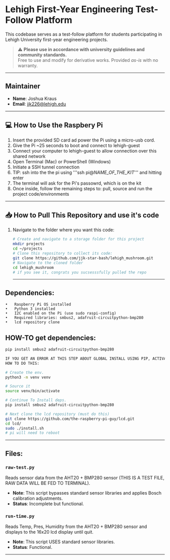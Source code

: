 # Lehigh First-Year Engineering Test-Follow Platform

This codebase serves as a test-follow platform for students participating in Lehigh University first-year engineering projects.  

> ⚠️ **Please use in accordance with university guidelines and community standards.**  
> Free to use and modify for derivative works. Provided *as-is* with no warranty.

---

## Maintainer
- **Name**: Joshua Kraus  
- **Email**: jjk226@lehigh.edu  

---
## 💻 How to Use the Raspbery Pi

1. Insert the provided SD card ad power the Pi using a micro-usb cord.
2. Give the Pi ~25 seconds to boot and connect to lehigh-guest
3. Connect your computer to lehigh-guest to allow connection over this shared network
4. Open Terminal (Mac) or PowerShell (Windows)
5. Initiate a SSH tunnel connection
6. TIP: ssh into the the pi using '''ssh pi@*NAME_OF_THE_KIT*''' and hitting enter
7. The terminal will ask for the Pi's passowrd, which is on the kit
8. Once inside, follow the remaining steps to: pull, source and run the project code/environments

---
## 📥 How to Pull This Repository and use it's code

1. Navigate to the folder where you want this code:  
   ```bash
   # Create and navigate to a storage folder for this project
   mkdir projects
   cd ~/projects
   # Clone this repository to collect its code:
   git clone https://github.com/jjk-star-bash/lehigh_mushroom.git
   # Navigate to the cloned folder
   cd lehigh_mushroom
   # if you see it, congrats you sucsesssfully pulled the repo
   ```
   ---

## Dependencies: 
	•	Raspberry Pi OS installed
	•	Python 3 installed
	•	I2C enabled on the Pi (use sudo raspi-config)
	•	Required libraries: smbus2, adafruit-circuitpython-bmp280
 	•	lcd repository clone

## HOW-TO get dependencies: 

```bash
pip install smbus2 adafruit-circuitpython-bmp280

IF YOU GET AN ERROR AT THIS STEP ABOUT GLOBAL INSTALL USING PIP, ACTIVATE A VIRTUAL ENVIRONEMNT AND USE PIP THERE!
HOW TO DO THIS:

# Create the env.
python3 -m venv venv

# Source it
source venv/bin/activate

# Continue To Install deps.
pip install smbus2 adafruit-circuitpython-bmp280
```

```bash
# Next clone the lcd repository (must do this)
git clone https://github.com/the-raspberry-pi-guy/lcd.git
cd lcd/
sudo ./install.sh
# pi will need to reboot
```
---

## Files:

### `raw-test.py`
Reads sensor data from the AHT20 + BMP280 sensor (THIS IS A TEST FILE, RAW DATA WILL BE FED TO TERMINAL).  
- **Note**: This script bypasses standard sensor libraries and applies Bosch calibration adjustments.  
- **Status**: Incomplete but functional.

### `run-time.py`
Reads Temp, Pres, Humidity from the AHT20 + BMP280 sensor and displays to the 16x20 lcd display until quit.  
- **Note**: This script USES standard sensor libraries.  
- **Status**: Functional.


---

